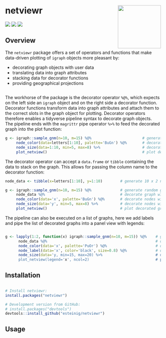 # netviewr <a href='https://github.com/esteinig'><img src='man/figures/logo.png' align="right" height="139" /></a>

![](https://img.shields.io/badge/CRAN-0.1-green.svg)
![](https://img.shields.io/badge/docs-latest-green.svg)
![](https://img.shields.io/badge/lifecycle-maturing-blue.svg)

## Overview

The `netviewr` package offers a set of operators and functions that make 
data-driven plotting of `igraph` objects more pleasant by:
  
  - decorating graph objects with user data
  - translating data into graph attributes
  - stacking data for decorator functions
  - providing geographical projections

##

The workhorse of the package is the decorator operator `%@%`, which expects on the left side
an `igraph` object and on the right side a decorator function. Decorator functions transform 
data into graph attributes and attach them to the correct slots in the graph object for plotting. 
Decorator operators therefore enables a tidyverse pipeline syntax to decorate graph objects. The
pipeline ends with the `magrittr` pipe operator `%>%` to feed the decorated graph into the plot
function:

```r
g <- igraph::sample_gnm(n=10, m=15) %@%                       # generate random graph with 10 nodes
     node_color(data=letters[1:10], palette='BuGn') %@%       # decorate nodes with colors paletted by letters
     node_size(data=1:10, min=5, max=8) %>%                   # decorate nodes with values rescaled by integers
     plot_netview()                                           # plot decorated graph from magrittr pipe
```

The decorator operator can accept a `data.frame` or `tibble` containing the data to stack on the graph. This
allows for passing the column name to the decorator function:

```r
node_data <- tibble(x=letters[1:10], y=1:10)        # generate 10 x 2 node data tibble

g <- igraph::sample_gnm(n=10, m=15) %@%             # generate random graph with 10 nodes
     node_data %@%                                  # decorate graph with node data tibble
     node_color(data='x', palette='BuGn') %@%       # decorate nodes with colors paletted by x
     node_size(data='y', min=5, max=8) %>%          # decorate nodes with values rescaled by y
     plot_netview()                                 # plot decorated graph from magrittr pipe
```
The pipeline can also be executed on a list of graphs, here we add labels and pipe the list of decorated graphs
into a panel view with legends:

```r

g <- lapply(1:2, function(x) igraph::sample_gnm(n=10, m=15)) %@%    # generate list of random graphs
      node_data %@%                                                 # decorate graph with node data tibble
      node_color(data='x', palette='PuOr') %@%                      # decorate graphs with node colors
      node_label(data='x', color='black', size=0.8) %@%             # decorate graphs with node labels
      node_size(data='y, min=15, max=20) %>%                        # decorate graphs with node sizes
      plot_netview(legend='x', ncol=2)                              # plot decorated graphs in panel
```

## Installation

``` r

# Install netviewr:
install.packages("netviewr")

# Development version from GitHub:
# install.packages("devtools")
devtools::install_github("esteinig/netviewr")
```
## Usage

